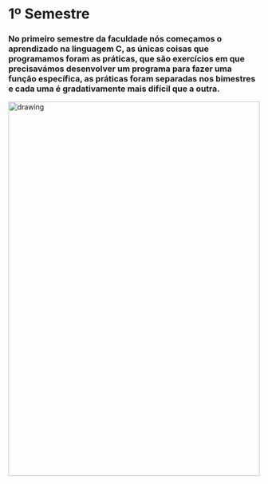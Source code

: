 # 1º Semestre

### No primeiro semestre da faculdade nós começamos o aprendizado na linguagem C, as únicas coisas que programamos foram as práticas, que são exercícios em que precisavámos desenvolver um programa para fazer uma função específica, as práticas foram separadas nos bimestres e cada uma é gradativamente mais difícil que a outra.

<img src="https://miro.medium.com/max/1838/1*vJjJ3Mdok6Rvxx85IIRqBQ.gif" alt="drawing" width="100%" height="750"/>
